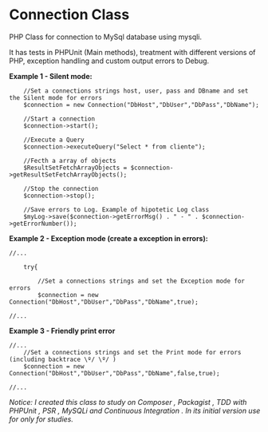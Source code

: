 # Connection Class
PHP Class for connection to MySql database using mysqli.

It has tests in PHPUnit (Main methods), treatment with different versions of PHP, exception handling and custom output errors to Debug.


**Example 1 - Silent mode:**
    
        //Set a connections strings host, user, pass and DBname and set the Silent mode for errors
        $connection = new Connection("DbHost","DbUser","DbPass","DbName");
        
        //Start a connection
        $connection->start();
        
        //Execute a Query
        $connection->executeQuery("Select * from cliente");
        
        //Fecth a array of objects
        $ResultSetFetchArrayObjects = $connection->getResultSetFetchArrayObjects();
        
        //Stop the connection
        $connection->stop();
        
        //Save errors to Log. Example of hipotetic Log class
        $myLog->save($connection->getErrorMsg() . " - " . $connection->getErrorNumber());


**Example 2 - Exception mode (create a exception in errors):**

    //...
        
        try{
        
            //Set a connections strings and set the Exception mode for errors
            $connection = new Connection("DbHost","DbUser","DbPass","DbName",true);
                            
    //...
    
**Example 3 - Friendly print error**
 
    //...
        //Set a connections strings and set the Print mode for errors (including backtrace \º/ \º/ )
        $connection = new Connection("DbHost","DbUser","DbPass","DbName",false,true);
                        
    //...
    
_Notice: I created this class to study on Composer , Packagist , TDD with PHPUnit , PSR , MySQLi and Continuous Integration .
        In its initial version use for only for studies._